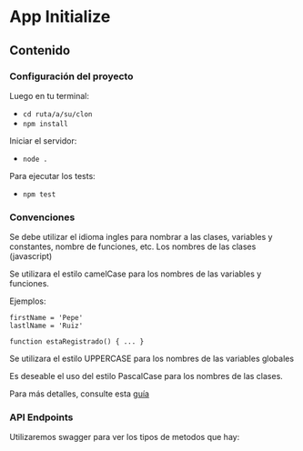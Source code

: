 # App Initialize

## Contenido


### Configuración del proyecto

Luego en tu terminal:
* `cd ruta/a/su/clon`
* `npm install`

Iniciar el servidor:

* `node .`

Para ejecutar los tests:

* `npm test`

### Convenciones

Se debe utilizar el idioma ingles para nombrar a las clases, variables y constantes, nombre de funciones, etc. Los nombres de las clases (javascript)

Se utilizara el estilo camelCase para los nombres de las variables y funciones.

Ejemplos:
```
firstName = 'Pepe'
lastlName = 'Ruiz'

function estaRegistrado() { ... }
```
Se utilizara el estilo UPPERCASE para los nombres de las variables globales

Es deseable el uso del estilo PascalCase para los nombres de las clases.

Para más detalles, consulte esta [guía](https://google.github.io/styleguide/jsguide.html)


### API Endpoints

Utilizaremos swagger para ver los tipos de metodos que hay: 

